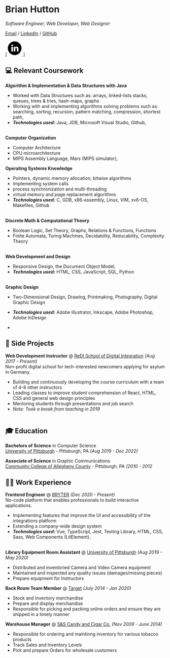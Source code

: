 # Brian Hutton

_Software Engineer, Web Developer, Web Designer_ <br>

[Email](mailto:beh82@pitt.edu) / [LinkedIn](linkedin.com/in/brian-hutton-797a6b222
) / [GitHub](https://github.com/brianhutton82/)

[(![image](https://raw.githubusercontent.com/brianhutton82/resume/main/linkedin_icon.png?token=ASPM6WYUWKIW2SL3SHPKDJDBTKS4U)
)](linkedin.com/in/brian-hutton-797a6b222)

## 💻 Relevant Coursework

**Algorithm & Implementation & Data Structures with Java** <br>
  - Worked with Data Structures such as: arrays, linked-lists stacks, queues, trees & tries, hash-maps, graphs 
  - Working with and implementing algorithms solving problems such as: searching, sorting, recursion, pattern matching, compression, shortest path, 
  - **_Technologies used:_** Java, JDB, Microsoft Visual Studio, Github, 
<br><br>

**Computer Organization** <br>
  - Computer Architecture
  - CPU microarchitecture
  - MIPS Assembly Language, Mars (MIPS simulator),

**Operating Systems Knowledge** <br>
  - Pointers, dynamic memory allocation, bitwise algorithms
  - Implementing system calls
  - process synchronization and multi-threading
  - virtual memory and page replacement algorithms
  - **_Technologies used:_** C, GDB, x86-assembly, Linux, VIM, xv6-OS, Makefiles, Github
<br><br>

**Discrete Math & Computational Theory** <br>
  - Boolean Logic, Set Theory, Graphs, Relations & Functions, Functions
  - Finite Automata, Turing Machines, Decidability, Reducability, Complexity Theory
    <br><br>

**Web Development and Design** <br>
  - Responsive Design, the Document Object Model, 
  - **_Technologies used:_** HTML, CSS, JavaScript, SQL, Python
<br><br>

**Graphic Design** <br>
  - Two-Dimensional Design, Drawing, Printmaking, Photography, Digital Graphic Design
  - **_Technologies used:_** Adobe Illustrator, Inkscape, Adobe Photoshop, Adobe InDesign

  - 
## 📌 Side Projects

**Web Development Instructor** @ [ReDI School of Digital Integration](https://www.redi-school.org/) _(Aug 2017 - Present)_<br>
Non-profit digital school for tech-interested newcomers applying for asylum in Germany.
  - Building and continuously developing the course curriculum with a team of 4-8 other instructors
  - Leading classes to improve student comprehension of React, HTML, CSS and general web design principles
  - Mentoring students through presentations and job search
  - _Note: Took a break from teaching in 2019_
  <br><br>

## 🎓 Education

**Bachelors of Science** in Computer Science<br>
[University of Pittsburgh](https://www.pitt.edu/) - Pittsburgh, PA _(Aug 2019 - Dec 2022)_ <br>

**Associate of Science** in Graphic Communications<br>
[Community College of Allegheny County](https://www.ccac.edu/) - Pittsburgh, PA _(2010 - 2012_ <br>

## 👨‍💻 Work Experience

**Frontend Engineer** @ [BRYTER](https://bryter.io/) _(Dec 2020 - Present)_ <br>
No-code platform that enables professionals to build interactive applications.
  - Implementing features that improve the UI and accessibility of the integrations platform
  - Extending a company-wide design system
  - **_Technologies used:_** Vue, TypeScript, Jest, Testing Library, HTML, CSS, Sass, Web Components (LitElement).
<br><br>

**Library Equipment Room Assistant** @ [University of Pittsburgh](https://www.library.pitt.edu/) _(Aug 2019 - May 2020)_ <br>
  - Distributed and inventoried Camera and Video Camera equipment
  - Maintained and inspected any quality issues (damages/missing pieces)
  - Prepare equipment for Instructors

**Back Room Team Member** @ [Target](https://www.target.com/) _(July 2014 - Jan 2020)_ <br>
  - Stock and Inventory merchandise
  - Prepare and display merchandise
  - Responsible for picking and packing online orders and ensure they are shipped in a timely manner

**Warehouse Manager** @ [S&S Candy and Cigar Co.](http://www.sscandycigar.com/) _(Nov 2009 - June 2014)_
  - Responsible for ordering and maintinng inventory for various tobacco products
  - Track Sales and Inventory Levels
  - Pick and prepare Orders for wholesale customers
